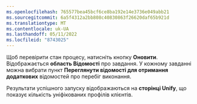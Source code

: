 ```yaml
---
ms.openlocfilehash: 765577bea45bcf6ce8ba192e14e3736e049abb21
ms.sourcegitcommit: 6a5f4312a2bb808c40830863f26620daf65b921d
ms.translationtype: MT
ms.contentlocale: uk-UA
ms.lasthandoff: 05/11/2022
ms.locfileid: "8743025"
---
```

Щоб перевірити стан процесу, натисніть кнопку **Оновити**. Відображається **область Відомості** про завдання. У кожному завданні можна вибрати пункт **Переглянути відомості для отримання додаткових** відомостей про перебіг виконання.

Результати успішного запуску відображаються на **сторінці Unify**, що показує кількість уніфікованих профілів клієнтів.
